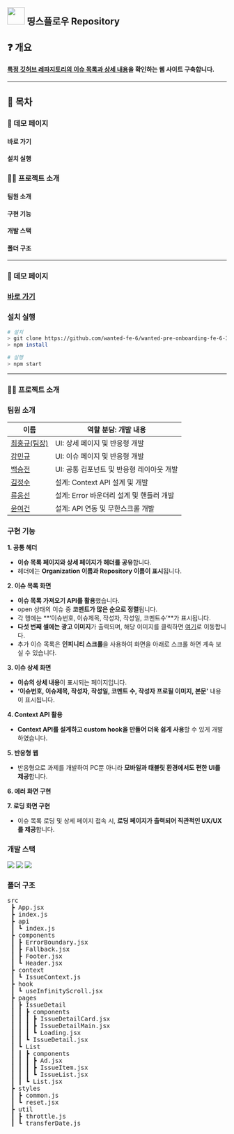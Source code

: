 ## <img src='https://cdn-icons-png.flaticon.com/512/25/25231.png' width='40'/> 띵스플로우 Repository

## ❓ 개요
#### [특정 깃허브 레파지토리의 이슈 목록과 상세 내용](https://github.com/angular/angular-cli)을 확인하는 웹 사이트 구축합니다.

***

## 📜 목차

### 🔗 데모 페이지

#### 바로 가기

#### 설치 실행

### 💁‍♂️ 프로젝트 소개

#### 팀원 소개 

#### 구현 기능

#### 개발 스택 

#### 폴더 구조 

***

### 🔗 데모 페이지

### [바로 가기](https://wanted-pre-onboarding-fe-6-3-1.vercel.app/)

### 설치 실행

```bash
# 설치
> git clone https://github.com/wanted-fe-6/wanted-pre-onboarding-fe-6-3-1.git
> npm install

# 실행
> npm start
```

***

### 💁‍♂️ 프로젝트 소개

### 팀원 소개

|이름|역할 분담: 개발 내용|
|------|---|
|[최홍규(팀장)](https://github.com/gomgun-lab)|UI: 상세 페이지 및 반응형 개발|
|[강민규](https://github.com/kagrin97)|UI: 이슈 페이지 및 반응형 개발|
|[백승전](https://github.com/BaikSeungJeon)|UI: 공통 컴포넌트 및 반응형 레이아웃 개발|
|[김정수](https://github.com/sunpl13)|설계: Context API 설계 및 개발|
|[류웅선](https://github.com/unsnruu)|설계: Error 바운더리 설계 및 핸들러 개발|
|[윤여건](https://github.com/kunnyCode)|설계: API 연동 및 무한스크롤 개발|

### 구현 기능

**1. 공통 헤더**
- **이슈 목록 페이지와 상세 페이지가 헤더를 공유**합니다.
- 헤더에는 **Organization 이름과 Repository 이름이 표시**됩니다.

**2. 이슈 목록 화면**
- **이슈 목록 가져오기 API를 활용**했습니다.
- open 상태의 이슈 중 **코멘트가 많은 순으로 정렬**됩니다.
- 각 행에는 **‘이슈번호, 이슈제목, 작성자, 작성일, 코멘트수’**가 표시됩니다.
- **다섯 번째 셀에는 광고 이미지**가 출력되며, 해당 이미지를 클릭하면 [여기](https://thingsflow.com/ko/home)로 이동합니다.
- 추가 이슈 목록은 **인피니티 스크롤**을 사용하여 화면을 아래로 스크롤 하면 계속 보실 수 있습니다.

**3. 이슈 상세 화면**
- **이슈의 상세 내용**이 표시되는 페이지입니다.
- **‘이슈번호, 이슈제목, 작성자, 작성일, 코멘트 수, 작성자 프로필 이미지, 본문'** 내용이 표시됩니다.

**4. Context API 활용**
- **Context API를 설계하고 custom hook을 만들어 더욱 쉽게 사용**할 수 있게 개발하였습니다.

**5. 반응형 웹**
- 반응형으로 과제를 개발하여 PC뿐 아니라 **모바일과 태블릿 환경에서도 편한 UI를 제공**합니다.

**6. 에러 화면 구현**

**7. 로딩 화면 구현**
- 이슈 목록 로딩 및 상세 페이지 접속 시, **로딩 페이지가 출력되어 직관적인 UX/UX를 제공**합니다.
    
### 개발 스택

<div>
<img src="https://img.shields.io/badge/React-61DAFB?style=for-the-badge&logo=react&logoColor=white"/>
<img src="https://img.shields.io/badge/JavaScript-F7DF1E?style=for-the-badge&logo=javascript&logoColor=white"/>
<img src="https://img.shields.io/badge/styled components-DB7093?style=for-the-badge&logo=styledcomponents&logoColor=white"/>
</div>

### 폴더 구조

<pre>
src
 ┣ App.jsx
 ┣ index.js
 ┣ api
 ┃ ┗ index.js
 ┣ components
 ┃ ┣ ErrorBoundary.jsx
 ┃ ┣ Fallback.jsx
 ┃ ┣ Footer.jsx
 ┃ ┗ Header.jsx
 ┣ context
 ┃ ┗ IssueContext.js
 ┣ hook
 ┃ ┗ useInfinityScroll.jsx
 ┣ pages
 ┃ ┣ IssueDetail
 ┃ ┃ ┣ components
 ┃ ┃ ┃ ┣ IssueDetailCard.jsx
 ┃ ┃ ┃ ┣ IssueDetailMain.jsx
 ┃ ┃ ┃ ┗ Loading.jsx
 ┃ ┃ ┗ IssueDetail.jsx
 ┃ ┗ List
 ┃ ┃ ┣ components
 ┃ ┃ ┃ ┣ Ad.jsx
 ┃ ┃ ┃ ┣ IssueItem.jsx
 ┃ ┃ ┃ ┗ IssueList.jsx
 ┃ ┃ ┗ List.jsx
 ┣ styles
 ┃ ┣ common.js
 ┃ ┗ reset.jsx
 ┣ util
 ┃ ┣ throttle.js
 ┃ ┗ transferDate.js
</pre>
